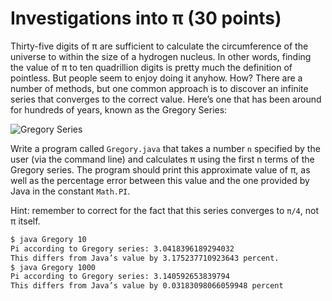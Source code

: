 # Investigations into π (30 points)

Thirty-five digits of π are sufficient to calculate the circumference of the universe to within the size of a hydrogen nucleus. In other words, finding the value of π to ten quadrillion digits is pretty much the definition of pointless. But people seem to enjoy doing it anyhow. How? There are a number of methods, but one common approach is to discover an infinite series that converges to the correct value. Here’s one that has been around for hundreds of years, known as the Gregory Series:

![Gregory Series](https://i.stack.imgur.com/ZfOyV.png)

Write a program called `Gregory.java` that takes a number `n` specified by the user (via the command line) and calculates π using the first n terms of the Gregory series. The program should print this approximate value of π, as well as the percentage error between this value and the one provided by Java in the constant `Math.PI`.

Hint: remember to correct for the fact that this series converges to `π/4`, not π itself.

```sh
$ java Gregory 10
Pi according to Gregory series: 3.0418396189294032
This differs from Java’s value by 3.175237710923643 percent.
$ java Gregory 1000
Pi according to Gregory series: 3.140592653839794
This differs from Java’s value by 0.03183098066059948 percent
```
